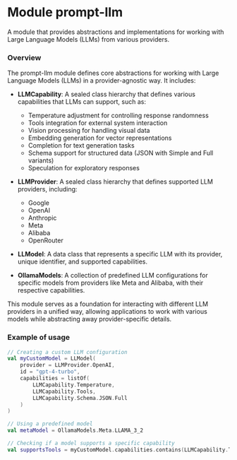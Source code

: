 # Module prompt-llm

A module that provides abstractions and implementations for working with Large Language Models (LLMs) from various providers.

### Overview

The prompt-llm module defines core abstractions for working with Large Language Models (LLMs) in a provider-agnostic way. It includes:

- **LLMCapability**: A sealed class hierarchy that defines various capabilities that LLMs can support, such as:
  - Temperature adjustment for controlling response randomness
  - Tools integration for external system interaction
  - Vision processing for handling visual data
  - Embedding generation for vector representations
  - Completion for text generation tasks
  - Schema support for structured data (JSON with Simple and Full variants)
  - Speculation for exploratory responses

- **LLMProvider**: A sealed class hierarchy that defines supported LLM providers, including:
  - Google
  - OpenAI
  - Anthropic
  - Meta
  - Alibaba
  - OpenRouter

- **LLModel**: A data class that represents a specific LLM with its provider, unique identifier, and supported capabilities.

- **OllamaModels**: A collection of predefined LLM configurations for specific models from providers like Meta and Alibaba, with their respective capabilities.

This module serves as a foundation for interacting with different LLM providers in a unified way, allowing applications to work with various models while abstracting away provider-specific details.

### Example of usage

```kotlin
// Creating a custom LLM configuration
val myCustomModel = LLModel(
    provider = LLMProvider.OpenAI,
    id = "gpt-4-turbo",
    capabilities = listOf(
        LLMCapability.Temperature,
        LLMCapability.Tools,
        LLMCapability.Schema.JSON.Full
    )
)

// Using a predefined model
val metaModel = OllamaModels.Meta.LLAMA_3_2

// Checking if a model supports a specific capability
val supportsTools = myCustomModel.capabilities.contains(LLMCapability.Tools) // true
```
